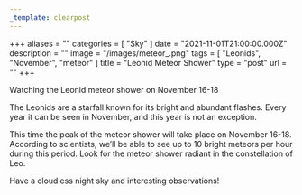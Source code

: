 ```yaml
---
_template: clearpost
---
```



+++
aliases = ""
categories = [ "Sky" ]
date = "2021-11-01T21:00:00.000Z"
description = ""
image = "/images/meteor_.png"
tags = [ "Leonids", "November", "meteor" ]
title = "Leonid Meteor Shower"
type = "post"
url = ""
+++


Watching the Leonid meteor shower on November 16-18   
  
The Leonids are a starfall known for its bright and abundant flashes. Every year it can be seen in November, and this year is not an exception.  
  
This time the peak of the meteor shower will take place on November 16-18. According to scientists, we’ll be able to see up to 10 bright meteors per hour during this period. Look for the meteor shower radiant in the constellation of Leo.  
  
Have a cloudless night sky and interesting observations!
